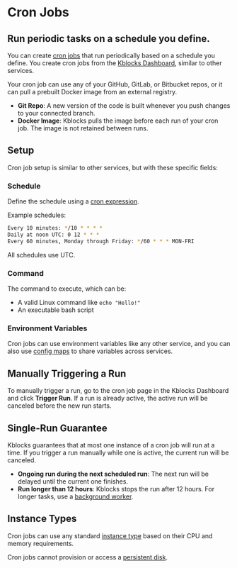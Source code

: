# Cron Jobs

## Run periodic tasks on a schedule you define.

You can create [cron jobs](https://en.wikipedia.org/wiki/Cron) that run periodically based on a schedule you define. You create cron jobs from the [Kblocks Dashboard](https://kblocks.io), similar to other services.

Your cron job can use any of your GitHub, GitLab, or Bitbucket repos, or it can pull a prebuilt Docker image from an external registry.

- **Git Repo**: A new version of the code is built whenever you push changes to your connected branch.
- **Docker Image**: Kblocks pulls the image before each run of your cron job. The image is not retained between runs.

## Setup

Cron job setup is similar to other services, but with these specific fields:

### Schedule
Define the schedule using a [cron expression](https://en.wikipedia.org/wiki/Cron).

Example schedules:

```bash
Every 10 minutes: */10 * * * *
Daily at noon UTC: 0 12 * * *
Every 60 minutes, Monday through Friday: */60 * * * MON-FRI
```

All schedules use UTC.

### Command
The command to execute, which can be:
- A valid Linux command like `echo "Hello!"` 
- An executable bash script

### Environment Variables

Cron jobs can use environment variables like any other service, and you can also use [config maps](https://kblocks.io/docs/config-maps) to share variables across services.

## Manually Triggering a Run

To manually trigger a run, go to the cron job page in the Kblocks Dashboard and click **Trigger Run**. If a run is already active, the active run will be canceled before the new run starts.

## Single-Run Guarantee

Kblocks guarantees that at most one instance of a cron job will run at a time. If you trigger a run manually while one is active, the current run will be canceled.

- **Ongoing run during the next scheduled run**: The next run will be delayed until the current one finishes.
- **Run longer than 12 hours**: Kblocks stops the run after 12 hours. For longer tasks, use a [background worker](https://kblocks.io/docs/background-workers).

## Instance Types

Cron jobs can use any standard [instance type](https://kblocks.io/docs/instance-types) based on their CPU and memory requirements. 

Cron jobs cannot provision or access a [persistent disk](https://kblocks.io/docs/persistent-disks).
